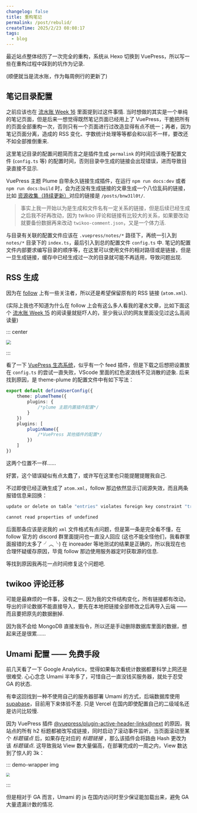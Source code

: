 ```yaml
---
changelog: false
title: 重构笔记
permalink: /post/rebulid/
createTime: 2025/2/23 08:08:17
tags:
  - blog
---
```


最近站点整体经历了一次完全的重构，系统从 Hexo 切换到 VuePress，所以写一些在重构过程中踩到的坑作为记录.

(顺便就当是流水账，作为每周例行的更新了)

## 笔记目录配置

之前应该也在 [流水账 Week 16](/posts/fz8kwh0a/#fragment-2-vuepress-初体验) 里面提到过这件事情. 当时想做的其实是一个单纯的笔记页面，但是后来一想觉得既然笔记页面已经用上了 VuePress，干脆把所有的页面全部重构一次，否则只有一个页面进行过改造显得有点不统一；再者，因为笔记页面分离，造成的 RSS 变化、字数统计处理等等都会和以前不一样，要改还不如全部推倒重来.

这里笔记目录的配置问题简而言之是插件生成 `permalink` 的时间应该晚于配置文件 (`config.ts` 等) 的配置时间，否则目录中生成的链接会出现错误，进而导致目录直接不显示.

VuePress 主题 Plume 自带永久链接生成插件，在运行 `npm run docs:dev` 或者 `npm run docs:build` 时，会为还没有生成链接的文章生成一个八位乱码的链接，比如 [资源收集（持续更新）](/posts/bnw31l0t/)对应的链接是 `/posts/bnw31l0t/`.

> 事实上我一开始以为是生成和文件名有一定关系的链接，但是后续已经生成之后我不好再改动，因为 twikoo 评论和链接有比较大的关系，如果要改动就要备份数据再来改动 `twikoo-comment.json`，又是一个体力活.

与目录有关联的配置文件应该在 `.vuepress/notes/*` 路径下，再统一引入到 `notes/*` 目录下的 `index.ts`，最后引入到总的配置文件 `config.ts` 中. 笔记的配置文件内部要求编写目录的顺序等，在这里可以使用文件的相对路径或是链接，但是一旦生成链接，缓存中已经生成过一次的目录就可能不再适用，导致问题出现.

## RSS 生成

因为在 [follow](https://follow.is) 上有一些关注者，所以还是希望保留原有的 RSS 链接 (`atom.xml`).

(实际上我也不知道为什么在 follow 上会有这么多人看我的灌水文章，比如下面这个 [流水账 Week 15](/post/a8n8h73w/) 的阅读量就挺吓人的，至少我认识的网友里面没见过这么高阅读量)

::: center

<img src='https://vip.123pan.cn/1845440081/ymjew503t0n000d7w32y4yo8gtw0a8cqDIYxAIFxDda1DGxPDwUzAa==.png' style='zoom:80%'>

:::

看了一下 [VuePress 生态系统](https://ecosystem.vuejs.press/zh/)，似乎有一个 feed 插件，但是下载之后想把设置放在 `config.ts` 的尝试一直失败，VScode 里面的红色波浪线不见消散的迹象. 后来找到原因，是 theme-plume 的配置文件中有如下写法：

```typescript
export default defineUserConfig({
    theme: plumeTheme({
        plugins: {
            /*plume 主题内置插件配置*/
        }
    })
    plugins: [
    	pluginName({
    		/*VuePress 其他插件的配置*/
		})
    ]
})
```

这两个位置不一样……

好罢，这个错误疑似有点太蠢了，或许写在这里也只能提醒提醒我自己.

不过即使已经正确生成了 `atom.xml`，follow 那边依然显示订阅源失效，而且两条报错信息来回换：

```bash
update or delete on table "entries" violates foreign key constraint "transactions_to_entry_id_entries_id_fk" on table "transactions"

cannot read properties of undefined
```

后面那条应该是说我的 `xml` 文件格式有点问题，但是第一条是完全看不懂，在 follow 官方的 discord 群里面提问也一直没人回应 (这也不能全怪他们，我看群里面报错的太多了 ╯︿╰) 在 inoreader 等地测试的结果是正确的，所以我现在也合理怀疑缓存原因，毕竟 follow 那边使用服务器定时获取源的信息.

等找到原因我再花一点时间修复这个问题吧.

## twikoo 评论迁移

可能是最麻烦的一件事，没有之一. 因为我的文件结构变化，所有链接都有改动，导出的评论数据不能直接导入，要先在本地把链接全部修改之后再导入云端 —— 而且要把原先的数据删掉.

因为我不会给 MongoDB 直接发指令，所以还是手动删除数据库里面的数据，想起来还是很累……

## Umami 配置 —— 免费手段

前几天看了一下 Google Analytics，觉得如果每次看统计数据都要科学上网还是很难受. 心心念念 Umami 半年多了，可惜自己一直没钱买服务器，就处于忍受 GA 的状态.

有幸这回找到一种不使用自己的服务器部署 Umami 的方式，后端数据库使用 [supabase](https://supabase.com/)，目前用下来体验不差. 只是 Vercel 在国内即使配置自己的二级域名还是访问比较慢.

因为 VuePress 插件 [@vuepress/plugin-active-header-links@next](https://ecosystem.vuejs.press/zh/plugins/development/active-header-links.html) 的原因，我站点的所有 h2 标题都被改写成链接，同时启动了滚动事件监听，当页面滚动至某个 _标题锚点_ 后，如果存在对应的 _标题链接_ ，那么该插件会将路由 Hash 更改为该 _标题锚点_. 这导致我站 View 数大量偏高，在部署完成的一周之内，View 数达到了惊人的 3k：

::: demo-wrapper img

<img src='https://vip.123pan.cn/1845440081/ymjew503t0n000d7w32y4yobcmw0gdzsDIYxAIFxDda1DGxPDwUzAa==.png' style='zoom:60%'>

:::

但是相对于 GA 而言，Umami 的 js 在国内访问时至少保证能加载出来，避免 GA 大量遗漏计数的情况.
